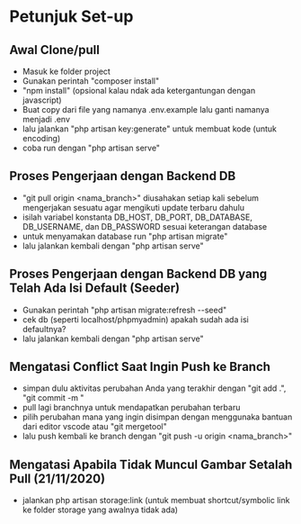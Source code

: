 # Petunjuk Set-up
## Awal Clone/pull
- Masuk ke folder project
- Gunakan perintah "composer install"
- "npm install" (opsional kalau ndak ada ketergantungan dengan javascript)
- Buat copy dari file yang namanya .env.example lalu ganti namanya menjadi .env
- lalu jalankan "php artisan key:generate" untuk membuat kode (untuk encoding)
- coba run dengan "php artisan serve"

## Proses Pengerjaan dengan Backend DB
- "git pull origin <nama_branch>" diusahakan setiap kali sebelum mengerjakan sesuatu agar mengikuti update terbaru dahulu
- isilah variabel konstanta DB_HOST, DB_PORT, DB_DATABASE, DB_USERNAME, dan DB_PASSWORD sesuai keterangan database
- untuk menyamakan database run "php artisan migrate"
- lalu jalankan kembali dengan "php artisan serve"

## Proses Pengerjaan dengan Backend DB yang Telah Ada Isi Default (Seeder)
- Gunakan perintah "php artisan migrate:refresh --seed"
- cek db (seperti localhost/phpmyadmin) apakah sudah ada isi defaultnya?
- lalu jalankan kembali dengan "php artisan serve"

## Mengatasi Conflict Saat Ingin Push ke Branch
- simpan dulu aktivitas perubahan Anda yang terakhir dengan "git add .", "git commit -m <pesan>"
- pull lagi branchnya untuk mendapatkan perubahan terbaru
- pilih perubahan mana yang ingin disimpan dengan menggunaka bantuan dari editor vscode atau "git mergetool"
- lalu push kembali ke branch dengan "git push -u origin <nama_branch>"
    
## Mengatasi Apabila Tidak Muncul Gambar Setalah Pull (21/11/2020)
- jalankan php artisan storage:link (untuk membuat shortcut/symbolic link ke folder storage yang awalnya tidak ada)
